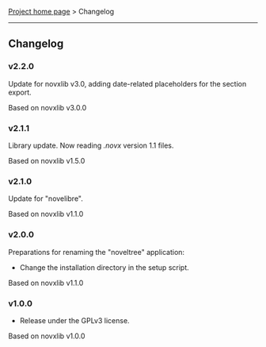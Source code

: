 [Project home page](../) > Changelog

------------------------------------------------------------------------

## Changelog


### v2.2.0

Update for novxlib v3.0, adding date-related placeholders for the section export.

Based on novxlib v3.0.0

### v2.1.1

Library update.
Now reading *.novx* version 1.1 files. 

Based on novxlib v1.5.0

### v2.1.0

Update for "novelibre".

Based on novxlib v1.1.0

### v2.0.0

Preparations for renaming the "noveltree" application:
- Change the installation directory in the setup script.

Based on novxlib v1.1.0

### v1.0.0

- Release under the GPLv3 license.

Based on novxlib v1.0.0
